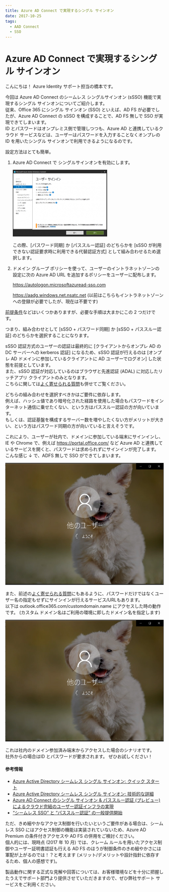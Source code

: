 ```yaml
---
title: Azure AD Connect で実現するシングル サインオン
date: 2017-10-25
tags:
  - AAD Connect
  - SSO
---
```


# Azure AD Connect で実現するシングル サインオン

こんにちは！
Azure Identity サポート担当の橋本です。  

今回は Azure AD Connect のシームレス シングルサインオン (sSSO) 機能で実現するシングル サインオンについてご紹介します。  
従来、Office 365 にシングル サインオン (SSO) といえば、AD FS が必要でしたが、Azure AD Connect の sSSO を構成することで、AD FS 無しで SSO が実現できてしまいます。  
ID とパスワードはオンプレミス側で管理しつつも、Azure AD と連携しているクラウド サービスなどは、ユーザーはパスワードを入力することなくオンプレの ID を用いたシングル サインオンで利用できるようになるのです。
 
設定方法はとても簡単。  
1. Azure AD Connect で シングルサインオンを有効にします。

    ![](./seamless-sso/sso-300x212.png)

    この際、[パスワード同期] か [パススルー認証] のどちらかを [sSSO が利用できない認証要求時に利用できる代替認証方式] として組み合わせるため選択します。

2. ドメイン グループ ポリシーを使って、ユーザーのイントラネットゾーンの設定に次の Azure AD URL を追加するポリシーをユーザーに配布します。 

    https://autologon.microsoftazuread-sso.com
    
    https://aadg.windows.net.nsatc.net (以前はこちらもイントラネットゾーンへの登録が必要でしたが、現在は不要です)
 
[前提条件](https://docs.microsoft.com/ja-jp/azure/active-directory/hybrid/how-to-connect-sso-quick-start)などはいくつかありますが、必要な手順は大まかにこの 2 つだけです。
 
つまり、組み合わせとして [sSSO + パスワード同期] か [sSSO + パススルー認証] のどちらかを選択することになります。
 
sSSO 認証方式のユーザーの認証は最終的に [クライアントからオンプレ AD の DC サーバーへの kerberos 認証] になるため、sSSO 認証が行えるのは [オンプレ AD ドメインに参加しているクライアントに AD ユーザーでログオン] した状態を前提としています。  
また、sSSO 認証が対応しているのはブラウザと先進認証 (ADAL) に対応したリッチアプリ クライアントのみとなります。  
こちらに関しては[よく寄せられる質問](https://docs.microsoft.com/ja-jp/azure/active-directory/connect/active-directory-aadconnect-sso-faq)も併せてご覧ください。
 
どちらの組み合わせを選択すべきかはご要件に依存します。  
例えば、ハッシュ値であり暗号化された経路を使用した場合もパスワードをインターネット通信に乗せたくない、という方はパススルー認証の方が向いています。  
もしくは、認証基盤を構成するサーバー数を増やしたくない方がメリットが大きい、という方はパスワード同期の方が向いていると言えそうです。
 
これにより、ユーザーが社内で、ドメインに参加している端末にサインインし、IE や Chrome で、例えば https://portal.office.com/ など Azure AD と連携しているサービスを開くと、パスワードは求められずにサインインが完了します。  
こんな感じ ↓ で、ADFS 無しで SSO ができてしまいます。

[![IMAGE ALT TEXT HERE](./seamless-sso/sSSO20180528.png)](./seamless-sso/sSSO20180528.mp4)

また、前述の[よく寄せられる質問](https://docs.microsoft.com/ja-jp/azure/active-directory/connect/active-directory-aadconnect-sso-faq)にもあるように、パスワードだけではなくユーザー名の指定もせずにサインインが行えるサービス/URLもあります。  
以下は outlook.office365.com/customdomain.name にアクセスした時の動作です。 (カスタム ドメイン名はご利用の環境に即したドメイン名を指定します)

[![IMAGE ALT TEXT HERE](./seamless-sso/sSSO20180528.png)](./seamless-sso/sSSO2-20180528.mp4)

 
これは社内のドメイン参加済み端末からアクセスした場合のシナリオです。  
社外からの場合はID とパスワードが要求されます。
ぜひお試しください！
 
#### 参考情報  
- [Azure Active Directory シームレス シングル サインオン: クイック スタート](https://docs.microsoft.com/ja-jp/azure/active-directory/connect/active-directory-aadconnect-sso-quick-start)
- [Azure Active Directory シームレス シングル サインオン: 技術的な詳細](https://docs.microsoft.com/ja-jp/azure/active-directory/connect/active-directory-aadconnect-sso-how-it-works)
- [Azure AD Connect のシングル サインオン & パススルー認証 (プレビュー) によるクラウド完結のユーザー認証インフラの実現](https://blogs.technet.microsoft.com/office365-tech-japan/2017/03/08/aadconnect-sso-and-pass-through-authentication/)
- [“シームレス SSO” と “パススルー認証” の一般提供開始](https://blogs.technet.microsoft.com/office365-tech-japan/2017/10/31/aadc-sso-and-passthrough-auth-ga/)
 
ただ、きめ細やかなアクセス制御を行いたいというご要件がある場合は、シームレス SSO にはアクセス制御の機能は実装されていないため、Azure AD Premium の条件付きアクセスや AD FS の併用をご検討ください。  
個人的には、現時点 (2017 年 10 月) では、クレーム ルールを用いたアクセス制御やユーザー証明書認証も行える AD FS のほうが制御条件のきめ細やかさには軍配が上がるのでは！？と考えます (メリット/デメリットや設計指針に依存するため、個人の感想です)。
 
製品動作に関する正式な見解や回答については、お客様環境などを十分に把握したうえでサポート部門より提供させていただきますので、ぜひ弊社サポート サービスをご利用ください。
 
